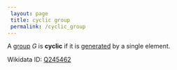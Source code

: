 ```yaml
---
 layout: page
 title: cyclic group
 permalink: /cyclic_group
---
```

A [group](https://defsmath.github.io/DefsMath/group) $G$ is **cyclic** if it is [generated](https://defsmath.github.io/DefsMath/generating_set_of_a_group) by a single element.

Wikidata ID: [Q245462](https://www.wikidata.org/wiki/Q245462)